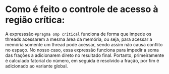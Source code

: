 # Como é feito o controle de acesso à região crítica:
A expresssão `#pragma omp critical` funciona de forma que impede os threads acessarem a mesma área da memória, ou seja, para acessar a memória somente um thread pode acessar, sendo assim não causa conflito no espaço. No nosso caso, essa expressão funciona para impedir a soma das frações a adicionarem direto no resultado final. Portanto, primeiramente é calculado fatorial do número, em seguida é resolvido a fração, por fim é adicionado ao variante global.
